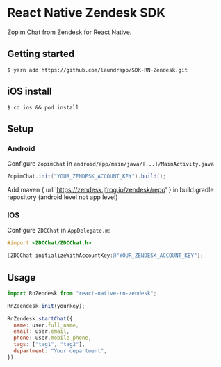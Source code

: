 # React Native Zendesk SDK

Zopim Chat from Zendesk for React Native.

## Getting started

`$ yarn add https://github.com/laundrapp/SDK-RN-Zendesk.git`

## iOS install

`$ cd ios && pod install`

## Setup

### Android

Configure `ZopimChat` in `android/app/main/java/[...]/MainActivity.java`

```java
ZopimChat.init("YOUR_ZENDESK_ACCOUNT_KEY").build();
```

Add  maven { url 'https://zendesk.jfrog.io/zendesk/repo' } in build.gradle repository (android level not app level)

### IOS

Configure `ZDCChat` in `AppDelegate.m`:

```objectivec
#import <ZDCChat/ZDCChat.h>

[ZDCChat initializeWithAccountKey:@"YOUR_ZENDESK_ACCOUNT_KEY"];
```

## Usage

```js
import RnZendesk from "react-native-rn-zendesk";

RnZeendesk.init(yourkey);

RnZendesk.startChat({
  name: user.full_name,
  email: user.email,
  phone: user.mobile_phone,
  tags: ["tag1", "tag2"],
  department: "Your department",
});
```
